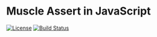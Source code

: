 # Muscle Assert in JavaScript

[![License][license-image]][license-url]
[![Build Status](https://travis-ci.org/pocketberserker/muscle-assert.svg?branch=master)](https://travis-ci.org/pocketberserker/muscle-assert)

[license-url]: https://github.com/pocketberserker/muscle-assert/blob/master/LICENSE
[license-image]: https://img.shields.io/github/license/pocketberserker/muscle-assert.svg

